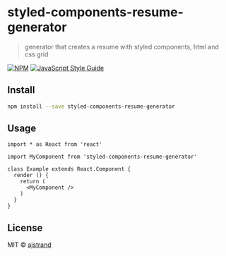 # styled-components-resume-generator

> generator that creates a resume with styled components, html and css grid

[![NPM](https://img.shields.io/npm/v/styled-components-resume-generator.svg)](https://www.npmjs.com/package/styled-components-resume-generator) [![JavaScript Style Guide](https://img.shields.io/badge/code_style-standard-brightgreen.svg)](https://standardjs.com)

## Install

```bash
npm install --save styled-components-resume-generator
```

## Usage

```tsx
import * as React from 'react'

import MyComponent from 'styled-components-resume-generator'

class Example extends React.Component {
  render () {
    return (
      <MyComponent />
    )
  }
}
```

## License

MIT © [ajstrand](https://github.com/ajstrand)
